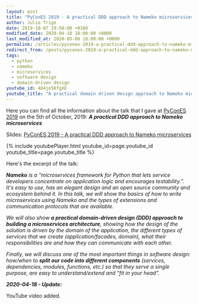 ```yaml
---
layout: post
title: "PyConES 2019 - A practical DDD approach to Nameko microservices"
author: Julio Trigo
date: 2019-10-07 19:50:00 +0100
modified_date: 2020-04-18 18:00:00 +0000
last_modified_at: 2020-05-08 18:00:00 +0000
permalink: /articles/pycones-2019-a-practical-ddd-approach-to-nameko-microservices/
redirect_from: /posts/pycones-2019-a-practical-ddd-approach-to-nameko-microservices/
tags:
  - python
  - nameko
  - microservices
  - software design
  - domain-driven design
youtube_id: 4O4jo56fgXE
youtube_title: "A practical domain driven design approach to Nameko microservices - Julio Trigo"
---
```


Here you can find all the information about the talk that I gave at [PyConES 2019](https://2019.es.pycon.org) on the 5th of October, 2019: ***A practical DDD approach to Nameko microservices***

Slides: [PyConES 2019 - A practical DDD approach to Nameko microservices](https://slides.com/juliotrigo/pycones2019-a-practical-ddd-approach-to-nameko-microservices)

<!--more-->

{% include youtubePlayer.html youtube_id=page.youtube_id youtube_title=page.youtube_title %}

Here's the excerpt of the talk:

***Nameko** is a “microservices framework for Python that lets service developers concentrate on application logic and encourages testability.”. It's easy to use, has an elegant design and an open source community and ecosystem behind it. In this talk, we will show the basics of how to write microservices using Nameko and the types of extensions and communication protocols that are available.*

*We will also show **a practical domain-driven design (DDD) approach to building a microservices architecture**, showing how the design of the solution is driven by the domain of the application, the different types of services that we create (application/facades, domain), what their responsibilities are and how they can communicate with each other.*

*Finally, we will discuss one of the most important things in software design: how/when to **split our code into different components** (services, dependencies, modules, functions, etc.) so that they serve a single purpose, are easy to understand/extend and “fit in your head”.*

***2020-04-18 - Update:***

YouTube video added.
